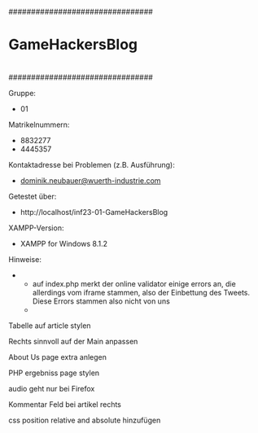 ################################
#                              #
#         GameHackersBlog      #
#                              #
################################

Gruppe: 
* 01

Matrikelnummern: 
* 8832277
* 4445357

Kontaktadresse bei Problemen (z.B. Ausführung):
* dominik.neubauer@wuerth-industrie.com

Getestet über:
* http://localhost/inf23-01-GameHackersBlog

XAMPP-Version: 
* XAMPP for Windows 8.1.2

Hinweise:
* - auf index.php merkt der online validator einige errors an, die allerdings vom iframe stammen, also der Einbettung des Tweets. Diese Errors     stammen also nicht von uns
  - 

Tabelle auf article stylen

Rechts sinnvoll auf der Main anpassen

About Us page extra anlegen

PHP ergebniss page stylen

audio geht nur bei Firefox

Kommentar Feld bei artikel rechts

css position relative and absolute hinzufügen





